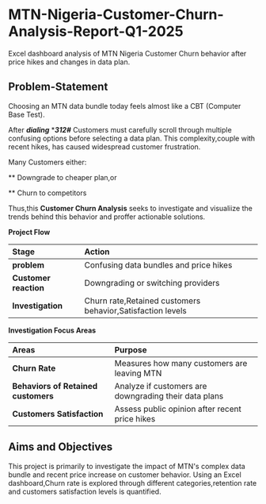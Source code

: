 # MTN-Nigeria-Customer-Churn-Analysis-Report-Q1-2025
Excel dashboard analysis of MTN Nigeria Customer Churn behavior after price hikes and changes in data plan. 

## Problem-Statement
Choosing an MTN data bundle today feels almost like a CBT (Computer Base Test).

After ***dialing*** ****312#*** Customers must carefully scroll through multiple confusing options before selecting a data plan.
This complexity,couple with recent hikes, has caused widespread customer frustration.

Many Customers either:

** Downgrade to cheaper plan,or

** Churn to competitors

Thus,this **Customer Churn Analysis** seeks to investigate and visualiize the trends behind this behavior and proffer actionable solutions. 

**Project Flow**

| Stage | Action |
|:------|:-------|
| **problem** | Confusing data bundles and price hikes|
| **Customer reaction** | Downgrading or switching providers |
| **Investigation** | Churn rate,Retained customers behavior,Satisfaction levels |

**Investigation Focus Areas**

| Areas | Purpose |
| :-----| :-------|
| **Churn Rate** | Measures how many customers are leaving MTN |
| **Behaviors of Retained customers**| Analyze if customers are downgrading their data plans | 
| **Customers Satisfaction** | Assess public opinion after recent price hikes |

## Aims and Objectives 
This project is primarily to investigate the impact of  MTN's complex data bundle and recent price increase on customer behavior.
Using an Excel dashboard,Churn rate is explored through different categories,retention rate and customers satisfaction levels is quantified.




